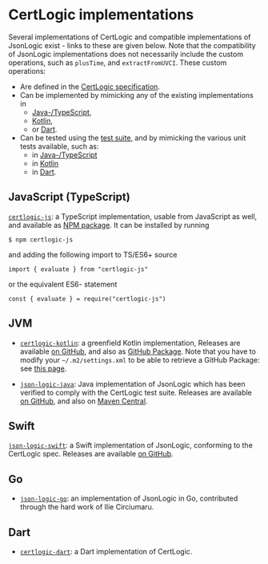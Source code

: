 # CertLogic implementations

Several implementations of CertLogic and compatible implementations of JsonLogic exist - links to these are given below.
Note that the compatibility of JsonLogic implementations does not necessarily include the custom operations, such as `plusTime`, and `extractFromUVCI`.
These custom operations:

* Are defined in the [CertLogic specification](../certlogic/specification/README.md).
* Can be implemented by mimicking any of the existing implementations in
  * [Java-/TypeScript](../certlogic/certlogic-js/src/internals.ts),
  * [Kotlin](../certlogic/certlogic-kotlin/src/main/kotlin/eu/ehn/dcc/certlogic/internals.kt),
  * or [Dart](../certlogic/certlogic-dart/lib/src/internals.dart).
* Can be tested using the [test suite](../certlogic/specification/testSuite), and by mimicking the various unit tests available, such as:
  * in [Java-/TypeScript](../certlogic/certlogic-js/src/test/test-internals.ts)
  * in [Kotlin](../certlogic/certlogic-kotlin/src/test/kotlin/eu/ehn/dcc/certlogic/internalTests.kt)
  * in [Dart](../certlogic/certlogic-dart/test/internals_test.dart).


## JavaScript (TypeScript)

[`certlogic-js`](../certlogic/certlogic-js): a TypeScript implementation, usable from JavaScript as well, and available as [NPM package](https://www.npmjs.com/package/certlogic-js).
It can be installed by running

    $ npm certlogic-js

and adding the following import to TS/ES6+ source

    import { evaluate } from "certlogic-js"

or the equivalent ES6- statement

    const { evaluate } = require("certlogic-js")


## JVM

* [`certlogic-kotlin`](../certlogic/certlogic-kotlin): a greenfield Kotlin implementation, 
    Releases are available [on GitHub](https://github.com/ehn-dcc-development/dgc-business-rules/releases/tag/latest), and also as [GitHub Package](https://github.com/ehn-dcc-development/dgc-business-rules/packages/849466).
    Note that you have to modify your `~/.m2/settings.xml` to be able to retrieve a GitHub Package: see [this page](https://docs.github.com/en/packages/working-with-a-github-packages-registry/working-with-the-apache-maven-registry).

* [`json-logic-java`](https://github.com/jamsesso/json-logic-java): Java implementation of JsonLogic which has been verified to comply with the CertLogic test suite.
    Releases are available [on GitHub](https://github.com/jamsesso/json-logic-java/releases), and also on [Maven Central](https://search.maven.org/artifact/io.github.jamsesso/json-logic-java).


## Swift

[`json-logic-swift`](https://github.com/eu-digital-green-certificates/json-logic-swift): a Swift implementation of JsonLogic, conforming to the CertLogic spec.
  Releases are available [on GitHub](https://github.com/eu-digital-green-certificates/json-logic-swift/releases/latest).


## Go

* [`json-logic-go`](https://github.com/IBM/json-logic-go): an implementation of JsonLogic in Go, contributed through the hard work of Ilie Circiumaru.


## Dart

* [`certlogic-dart`](../certlogic/certlogic-dart): a Dart implementation of CertLogic.

